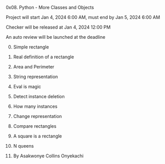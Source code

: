 0x08. Python - More Classes and Objects

Project will start Jan 4, 2024 6:00 AM, must end by Jan 5, 2024 6:00 AM

Checker will be released at Jan 4, 2024 12:00 PM

An auto review will be launched at the deadline

0. Simple rectangle

1. Real definition of a rectangle

2. Area and Perimeter

3. String representation

4. Eval is magic

5. Detect instance deletion

6. How many instances

7. Change representation

8. Compare rectangles

9. A square is a rectangle

10. N queens

11. By Asakwonye Collins Onyekachi
